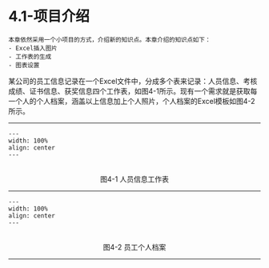 # 4.1-项目介绍

```{admonition} 引言
本章依然采用一个小项目的方式，介绍新的知识点。本章介绍的知识点如下：
- Excel插入图片
- 工作表的生成
- 图表设置

```

某公司的员工信息记录在一个Excel文件中，分成多个表来记录：人员信息、考核成绩、证书信息、获奖信息四个工作表，如图4-1所示。现有一个需求就是获取每一个人的个人档案，涵盖以上信息加上个人照片，个人档案的Excel模板如图4-2所示。

---
```{figure} image/4-1.png
---
width: 100%
align: center
---
```
<br />
<center>图4-1 人员信息工作表</center>

---
```{figure} image/4-2.png
---
width: 100%
align: center
---
```
<br />
<center>图4-2 员工个人档案</center>

---
<br />